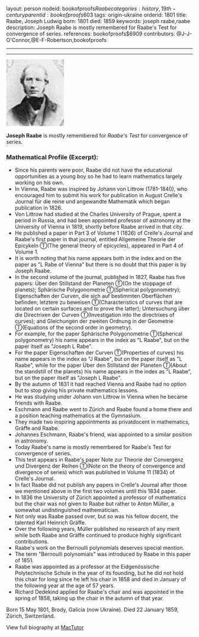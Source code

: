layout: person
nodeid: bookofproofs$Raabe
categories: history,19th-century
parentid: bookofproofs$603
tags: origin-ukraine
orderid: 1801
title: Raabe, Joseph Ludwig
born: 1801
died: 1859
keywords: joseph raabe,raabe
description: Joseph Raabe is mostly remembered for Raabe's Test for convergence of series.
references: bookofproofs$6909
contributors: @J-J-O'Connor,@E-F-Robertson,bookofproofs

---



---

![Raabe.jpg](https://github.com/bookofproofs/bookofproofs.github.io/blob/main/_sources/_assets/images/portraits/Raabe.jpg?raw=true)

**Joseph Raabe** is mostly remembered for _Raabe's Test_ for convergence of series.

### Mathematical Profile (Excerpt):
* Since his parents were poor, Raabe did not have the educational opportunities as a young boy so he had to learn mathematics largely working on his own.
* In Vienna, Raabe was inspired by Johann von Littrow (1781-1840), who encouraged him to submit his work for publication in August Crelle's Journal für die reine und angewandte Mathematik which began publication in 1826.
* Von Littrow had studied at the Charles University of Prague, spent a period in Russia, and had been appointed professor of astronomy at the University of Vienna in 1819, shortly before Raabe arrived in that city.
* He published a paper in Part 3 of Volume 1 (1826) of Crelle's Journal and Raabe's first paper in that journal, entitled Allgemeine Theorie der Epicykeln Ⓣ(The general theory of epicycles), appeared in Part 4 of Volume 1.
* It is worth noting that his name appears both in the index and on the paper as "L Rabe of Vienna" but there is no doubt that this paper is by Joseph Raabe.
* In the second volume of the journal, published in 1827, Raabe has five papers: Über den Stillstand der Planeten Ⓣ(On the stoppage of planets); Sphärische Polygonometrie Ⓣ(Spherical polygonometry); Eigenschaften der Curven, die sich auf bestimmten Oberflächen befinden; letztere zu beweisen Ⓣ(Characteristics of curves that are located on certain surfaces and to prove the latter); Untersuchung über die Directrixen der Curven Ⓣ(Investigation into the directrixes of curves); and Gleichungen der zweiten Ordnung in der Geometrie Ⓣ(Equations of the second order in geometry).
* For example, for the paper Sphärische Polygonometrie Ⓣ(Spherical polygonometry) his name appears in the index as "L Raabe", but on the paper itself as "Joseph L Rabe".
* For the paper Eigenschaften der Curven Ⓣ(Properties of curves) his name appears in the index as "J Raabe", but on the paper itself as "L Raabe", while for the paper Über den Stillstand der Planeten Ⓣ(About the standstill of the planets) his name appears in the index as "L Raabe", but on the paper itself as "Joseph L Raabe".
* By the autumn of 1831 it had reached Vienna and Raabe had no option but to stop giving his private mathematics lessons.
* He was studying under Johann von Littrow in Vienna when he became friends with Raabe.
* Eschmann and Raabe went to Zürich and Raabe found a home there and a position teaching mathematics at the Gymnasium.
* They made two inspiring appointments as privatdocent in mathematics, Gräffe and Raabe.
* Johannes Eschmann, Raabe's friend, was appointed to a similar position in astronomy.
* Today Raabe's name is mostly remembered for Raabe's Test for convergence of series.
* This test appears in Raabe's paper Note zur Theorie der Convergenz und Divergenz der Reihen Ⓣ(Note on the theory of convergence and divergence of series) which was published in Volume 11 (1834) of Crelle's Journal.
* In fact Raabe did not publish any papers in Crelle's Journal after those we mentioned above in the first two volumes until this 1834 paper.
* In 1836 the University of Zürich appointed a professor of mathematics but the chair was not given to Raabe but rather to Anton Müller, a somewhat undistinguished mathematician.
* Not only was Raabe passed over, but so was his fellow docent, the talented Karl Heinrich Gräffe.
* Over the following years, Müller published no research of any merit while both Raabe and Gräffe continued to produce highly significant contributions.
* Raabe's work on the Bernoulli polynomials deserves special mention.
* The term "Bernoulli polynomials" was introduced by Raabe in this paper of 1851.
* Raabe was appointed as a professor at the Eidgenössische Polytechnische Schule in the year of its founding, but he did not hold this chair for long since he left his chair in 1858 and died in January of the following year at the age of 57 years.
* Richard Dedekind applied for Raabe's chair and was appointed in the spring of 1858, taking up the chair in the autumn of that year.

Born 15 May 1801, Brody, Galicia (now Ukraine). Died 22 January 1859, Zürich, Switzerland.

View full biography at [MacTutor](https://mathshistory.st-andrews.ac.uk/Biographies/Raabe/)
